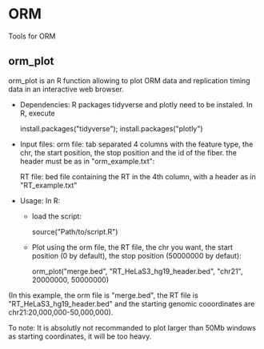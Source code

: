 # ORM
Tools for ORM

## orm_plot
orm_plot is an R function allowing to plot ORM data and replication timing data in an interactive web browser.
- Dependencies: R packages tidyverse and plotly need to be instaled. In R, execute

    install.packages("tidyverse");
    install.packages("plotly")

- Input files:
  orm file: tab separated 4 columns with the feature type, the chr, the start position, the stop position and the id of the fiber. the header must be as in "orm_example.txt":

  RT file: bed file containing the RT in the 4th column, with a header as in "RT_example.txt"

- Usage: In R:
  - load the script:
  
     source("Path/to/script.R")
     
  - Plot using the orm file, the RT file, the chr you want, the start position (0 by default), the stop position (50000000 by defaut):
  
     orm_plot("merge.bed", "RT_HeLaS3_hg19_header.bed", "chr21", 20000000, 50000000)
     
(In this example, the orm file is "merge.bed", the RT file is "RT_HeLaS3_hg19_header.bed" and the starting genomic cooordinates are chr21:20,000,000-50,000,000).

To note: It is absolutly not recommanded to plot larger than 50Mb windows as starting coordinates, it will be too heavy.

